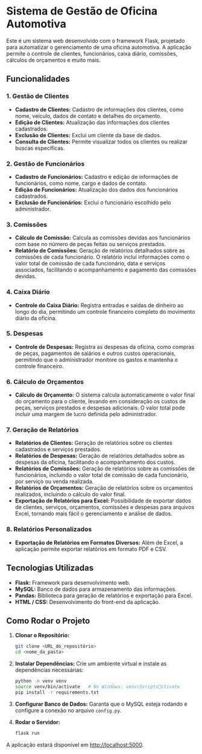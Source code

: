 
# Sistema de Gestão de Oficina Automotiva

Este é um sistema web desenvolvido com o framework Flask, projetado para automatizar o gerenciamento de uma oficina automotiva. A aplicação permite o controle de clientes, funcionários, caixa diário, comissões, cálculos de orçamentos e muito mais.

## Funcionalidades

### 1. **Gestão de Clientes**
- **Cadastro de Clientes:** Cadastro de informações dos clientes, como nome, veículo, dados de contato e detalhes do orçamento.
- **Edição de Clientes:** Atualização das informações dos clientes cadastrados.
- **Exclusão de Clientes:** Exclui um cliente da base de dados.
- **Consulta de Clientes:** Permite visualizar todos os clientes ou realizar buscas específicas.

### 2. **Gestão de Funcionários**
- **Cadastro de Funcionários:** Cadastro e edição de informações de funcionários, como nome, cargo e dados de contato.
- **Edição de Funcionários:** Atualização dos dados dos funcionários cadastrados.
- **Exclusão de Funcionários:** Exclui o funcionário escolhido pelo administrador.

### 3. **Comissões**
- **Cálculo de Comissão:** Calcula as comissões devidas aos funcionários com base no número de peças feitas ou serviços prestados.
- **Relatório de Comissões:** Geração de relatórios detalhados sobre as comissões de cada funcionário. O relatório inclui informações como o valor total de comissão de cada funcionário, data e serviços associados, facilitando o acompanhamento e pagamento das comissões devidas.

### 4. **Caixa Diário**
- **Controle do Caixa Diário:** Registra entradas e saídas de dinheiro ao longo do dia, permitindo um controle financeiro completo do movimento diário da oficina.

### 5. **Despesas**
- **Controle de Despesas:** Registra as despesas da oficina, como compras de peças, pagamentos de salários e outros custos operacionais, permitindo que o administrador monitore os gastos e mantenha o controle financeiro.

### 6. **Cálculo de Orçamentos**
- **Cálculo de Orçamento:** O sistema calcula automaticamente o valor final do orçamento para o cliente, levando em consideração os custos de peças, serviços prestados e despesas adicionais. O valor total pode incluir uma margem de lucro definida pelo administrador.

### 7. **Geração de Relatórios**
- **Relatórios de Clientes:** Geração de relatórios sobre os clientes cadastrados e serviços prestados.
- **Relatórios de Despesas:** Geração de relatórios detalhados sobre as despesas da oficina, facilitando o acompanhamento dos custos.
- **Relatórios de Comissões:** Geração de relatórios sobre as comissões de funcionários, incluindo o valor total de comissão de cada funcionário, por serviço ou venda realizada.
- **Relatórios de Orçamentos:** Geração de relatórios sobre os orçamentos realizados, incluindo o cálculo do valor final.
- **Exportação de Relatórios para Excel:** Possibilidade de exportar dados de clientes, serviços, orçamentos, comissões e despesas para arquivos Excel, tornando mais fácil o gerenciamento e análise de dados.

### 8. **Relatórios Personalizados**
- **Exportação de Relatórios em Formatos Diversos:** Além de Excel, a aplicação permite exportar relatórios em formato PDF e CSV.

## Tecnologias Utilizadas

- **Flask:** Framework para desenvolvimento web.
- **MySQL:** Banco de dados para armazenamento das informações.
- **Pandas:** Biblioteca para geração de relatórios e exportação para Excel.
- **HTML / CSS:** Desenvolvimento do front-end da aplicação.

## Como Rodar o Projeto

1. **Clonar o Repositório:**
   ```bash
   git clone <URL_do_repositório>
   cd <nome_da_pasta>
   ```

2. **Instalar Dependências:**
   Crie um ambiente virtual e instale as dependências necessárias:
   ```bash
   python -m venv venv
   source venv/bin/activate   # No Windows: venv\Scriptsctivate
   pip install -r requirements.txt
   ```

3. **Configurar Banco de Dados:**
   Garanta que o MySQL esteja rodando e configure a conexão no arquivo `config.py`.

4. **Rodar o Servidor:**
   ```bash
   flask run
   ```

A aplicação estará disponível em [http://localhost:5000](http://localhost:5000).

